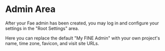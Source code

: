 # Admin Area

After your Fae admin has been created, you may log in and configure your settings in the "Root Settings" area.

Here you can replace the default "My FINE Admin" with your own project's name, time zone, favicon, and visit site URLs.

